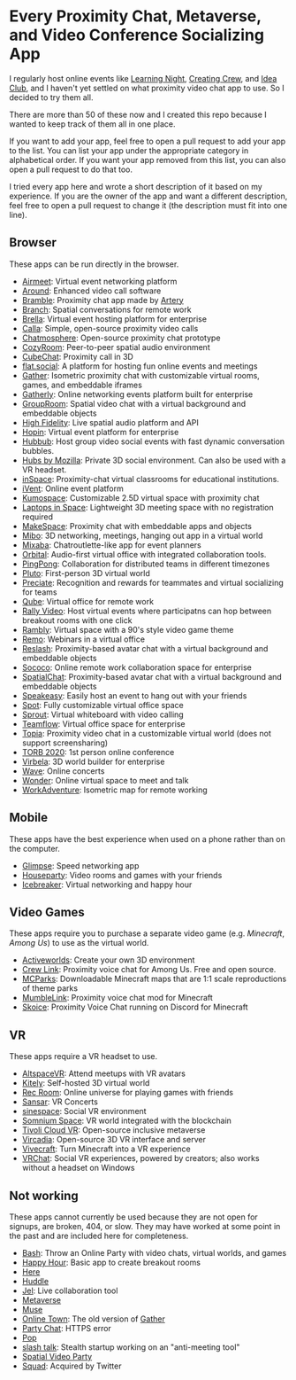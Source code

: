 # Every Proximity Chat, Metaverse, and Video Conference Socializing App

I regularly host online events like [Learning Night](https://billmei.net/blog/learning-night), [Creating Crew](https://billmei.net/blog/creating-crew), and [Idea Club](https://billmei.net/blog/idea-club), and I haven't yet settled on what proximity video chat app to use. So I decided to try them all.

There are more than 50 of these now and I created this repo because I wanted to keep track of them all in one place.

If you want to add your app, feel free to open a pull request to add your app to the list. You can list your app under the appropriate category in alphabetical order. If you want your app removed from this list, you can also open a pull request to do that too.

I tried every app here and wrote a short description of it based on my experience. If you are the owner of the app and want a different description, feel free to open a pull request to change it (the description must fit into one line).

## Browser

These apps can be run directly in the browser.

- [Airmeet](https://airmeet.com): Virtual event networking platform
- [Around](https://www.around.co/): Enhanced video call software
- [Bramble](https://www.bramble.live/): Proximity chat app made by [Artery](https://artery.is/)
- [Branch](https://branch.gg): Spatial conversations for remote work
- [Brella](https://www.brella.io/): Virtual event hosting platform for enterprise
- [Calla](https://calla.chat): Simple, open-source proximity video calls
- [Chatmosphere](https://chatmosphere.cc/): Open-source proximity chat prototype
- [CozyRoom](https://cozyroom.xyz): Peer-to-peer spatial audio environment
- [CubeChat](https://cubechat.io): Proximity call in 3D
- [flat.social](https://flat.social): A platform for hosting fun online events and meetings
- [Gather](https://gather.town): Isometric proximity chat with customizable virtual rooms, games, and embeddable iframes
- [Gatherly](https://gatherly.io): Online networking events platform built for enterprise
- [GroupRoom](https://grouproom.io): Spatial video chat with a virtual background and embeddable objects
- [High Fidelity](https://highfidelity.com): Live spatial audio platform and API
- [Hopin](https://hopin.to): Virtual event platform for enterprise
- [Hubbub](https://hubbub.live/): Host group video social events with fast dynamic conversation bubbles.
- [Hubs by Mozilla](https://hubs.mozilla.com/): Private 3D social environment. Can also be used with a VR headset.
- [inSpace](https://inspace.chat/): Proximity-chat virtual classrooms for educational institutions.
- [iVent](https://ivent-uk.com): Online event platform
- [Kumospace](https://www.kumospace.com/): Customizable 2.5D virtual space with proximity chat
- [Laptops in Space](https://app.laptopsinspace.de): Lightweight 3D meeting space with no registration required
- [MakeSpace](https://makespace.fun): Proximity chat with embeddable apps and objects
- [Mibo](https://getmibo.com/): 3D networking, meetings, hanging out app in a virtual world
- [Mixaba](https://mixaba.com): Chatroutlette-like app for event planners
- [Orbital](https://orbital.chat): Audio-first virtual office with integrated collaboration tools.
- [PingPong](https://www.getpingpong.com/): Collaboration for distributed teams in different timezones
- [Pluto](https://pluto.video/): First-person 3D virtual world
- [Preciate](https://preciate.com/): Recognition and rewards for teammates and virtual socializing for teams
- [Qube](https://qube.work): Virtual office for remote work
- [Rally Video](https://www.rally.video): Host virtual events where participatns can hop between breakout rooms with one click
- [Rambly](https://rambly.app): Virtual space with a 90's style video game theme
- [Remo](https://remo.co): Webinars in a virtual office
- [Reslash](https://reslash.co): Proximity-based avatar chat with a virtual background and embeddable objects
- [Sococo](https://sococo.com): Online remote work collaboration space for enterprise
- [SpatialChat](https://spatial.chat): Proximity-based avatar chat with a virtual background and embeddable objects
- [Speakeasy](https://speakeasy.co/): Easily host an event to hang out with your friends
- [Spot](https://www.spot.xyz): Fully customizable virtual office space
- [Sprout](https://sprout.place/): Virtual whiteboard with video calling
- [Teamflow](https://teamflowhq.com): Virtual office space for enterprise
- [Topia](https://topia.io): Proximity video chat in a customizable virtual world (does not support screensharing)
- [TORB 2020](https://yorb.itp.io): 1st person online conference
- [Virbela](https://www.virbela.com/): 3D world builder for enterprise
- [Wave](https://wavexr.com): Online concerts
- [Wonder](https://wonder.me): Online virtual space to meet and talk
- [WorkAdventure](https://workadventu.re): Isometric map for remote working

## Mobile

These apps have the best experience when used on a phone rather than on the computer.

- [Glimpse](https://joinglimpse.com): Speed networking app
- [Houseparty](https://houseparty.com/): Video rooms and games with your friends
- [Icebreaker](https://icebreaker.video): Virtual networking and happy hour

## Video Games

These apps require you to purchase a separate video game (e.g. _Minecraft_, _Among Us_) to use as the virtual world.

- [Activeworlds](https://www.activeworlds.com/): Create your own 3D environment
- [Crew Link](https://github.com/ottomated/CrewLink): Proximity voice chat for Among Us. Free and open source.
- [MCParks](https://mcparks.us): Downloadable Minecraft maps that are 1:1 scale reproductions of theme parks 
- [MumbleLink](https://www.curseforge.com/minecraft/mc-mods/mumblelink): Proximity voice chat mod for Minecraft
- [Skoice](https://www.spigotmc.org/resources/skoice-proximity-voice-chat.82861/): Proximity Voice Chat running on Discord for Minecraft

## VR

These apps require a VR headset to use.

- [AltspaceVR](https://altvr.com): Attend meetups with VR avatars
- [Kitely](https://kitely.com): Self-hosted 3D virtual world
- [Rec Room](https://recroom.com): Online universe for playing games with friends
- [Sansar](https://sansar.com): VR Concerts
- [sinespace](https://sine.space/vr): Social VR environment
- [Somnium Space](https://somniumspace.com): VR world integrated with the blockchain
- [Tivoli Cloud VR](https://tivolicloud.com/): Open-source inclusive metaverse
- [Vircadia](https://vircadia.com): Open-source 3D VR interface and server
- [Vivecraft](http://www.vivecraft.org/): Turn Minecraft into a VR experience
- [VRChat](https://vrchat.com/): Social VR experiences, powered by creators; also works without a headset on Windows

## Not working

These apps cannot currently be used because they are not open for signups, are broken, 404, or slow. They may have worked at some point in the past and are included here for completeness.

- [Bash](https://throwabash.com/): Throw an Online Party with video chats, virtual worlds, and games
- [Happy Hour](https://happyhour.ianwdavis.com): Basic app to create breakout rooms
- [Here](https://here.fm)
- [Huddle](https://meet.huddlehq.io/)
- [Jel](https://jel.app): Live collaboration tool
- [Metaverse](https://metaversehq.com)
- [Muse](https://muze.nyc)
- [Online Town](https://theonline.town): The old version of [Gather](https://gather.town/)
- [Party Chat](https://party.vipshek.com/): HTTPS error
- [Pop](https://pop.com)
- [slash talk](https://slashtalk.com): Stealth startup working on an "anti-meeting tool"
- [Spatial Video Party](https://party.mookerj.ee/)
- [Squad](https://squadapp.io): Acquired by Twitter

